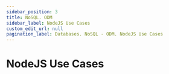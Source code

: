 ```yaml
---
sidebar_position: 3
title: NoSQL. ODM
sidebar_label: NodeJS Use Cases
custom_edit_url: null
pagination_label: Databases. NoSQL - ODM. NodeJS Use Cases
---
```


# NodeJS Use Cases
